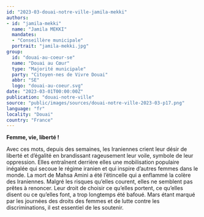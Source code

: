 ```yaml
---
id: "2023-03-douai-notre-ville-jamila-mekki"
authors:
- id: "jamila-mekki"
  name: "Jamila MEKKI"
  mandates: 
  - "Conseillère municipale"
  portrait: "jamila-mekki.jpg"
group:
  id: "douai-au-coeur-se"
  name: "Douai au Cœur"
  type: "Majorité municipale"
  party: "Citoyen·nes de Vivre Douai"
  abbr: "SE"
  logo: "douai-au-coeur.svg"
date: "2023-03-01T00:00:00Z"
publication: "douai-notre-ville"
source: "public/images/sources/douai-notre-ville-2023-03-p17.png"
language: "fr"
locality: "Douai"
country: "France"
---
```


**Femme, vie, liberté !**

Avec ces mots, depuis des semaines, les Iraniennes crient leur désir de liberté et d’égalité en brandissant rageusement leur voile, symbole de leur oppression. Elles entraînent derrière elles une mobilisation populaire inégalée qui secoue le régime iranien et qui inspire d’autres femmes dans le monde. La mort de Mahsa Amini a été l’étincelle qui a enflammé la colère des Iraniennes. Malgré les risques qu’elles courent, elles ne semblent pas prêtes à renoncer. Leur droit de choisir ce qu’elles portent, ce qu’elles disent ou ce qu’elles font, a trop longtemps été bafoué. Mars étant marqué par les journées des droits des femmes et de lutte contre les  discriminations, il est essentiel de les soutenir.
